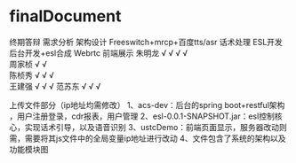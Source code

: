 # finalDocument
终期答辩
	    需求分析	架构设计	Freeswitch+mrcp+百度tts/asr	  话术处理	ESL开发	后台开发+esl合成	Webrtc	前端展示
朱明龙	  √	        √		                                      √	    √			
周家桢	  √		                  √					
陈桢秀	  √	        √				                                                    √		
王建强	  √					                                                            √	          √	
范苏东	  √						                                                                      √	      √



上传文件部分（ip地址均需修改）
1、acs-dev：后台的spring boot+restful架构 ，用户注册登录，cdr报表，用户管理
2、esl-0.0.1-SNAPSHOT.jar：esl控制核心，实现话术引导，以及语音识别
3、ustcDemo：前端页面显示，服务器改动则需，需要将其js文件中的全局变量ip地址进行改动
4、文件包含了系统的架构以及功能模块图 
